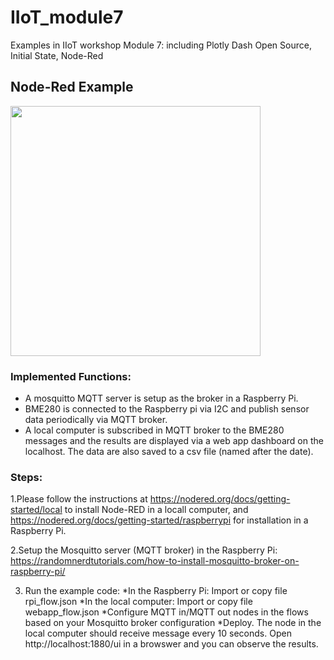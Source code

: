 # IIoT_module7
Examples in IIoT workshop Module 7: including Plotly Dash Open Source, Initial State, Node-Red

## Node-Red Example
<img src="https://github.com/JZ2211/IIoT_module7/assets/100505718/2a86ba18-f033-45e5-b4bd-3c83c91c9d1c" width = "400">

### Implemented Functions: 
* A mosquitto MQTT server is setup as the broker in a Raspberry Pi.
* BME280 is connected to the Raspberry pi via I2C and publish sensor data periodically via MQTT broker. 
* A local computer is subscribed in MQTT broker to the BME280 messages and the results are displayed via a web app dashboard on the localhost. The data are also saved to a csv file (named after the date).

### Steps: 
1.Please follow the instructions at https://nodered.org/docs/getting-started/local to install Node-RED in a locall computer, and https://nodered.org/docs/getting-started/raspberrypi for installation in a Raspberry Pi. 

2.Setup the Mosquitto server (MQTT broker) in the Raspberry Pi: https://randomnerdtutorials.com/how-to-install-mosquitto-broker-on-raspberry-pi/

3. Run the example code: 
  *In the Raspberry Pi: Import or copy file rpi_flow.json
  *In the local computer: Import or copy file webapp_flow.json
  *Configure MQTT in/MQTT out nodes in the flows based on your Mosquitto broker configuration
  *Deploy. The node in the local computer should receive message every 10 seconds. Open http://localhost:1880/ui in a browswer and you can observe the results.  
